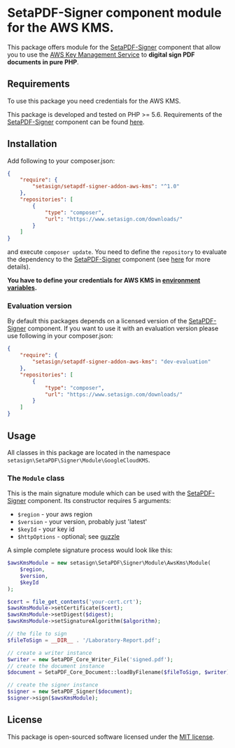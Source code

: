 #  SetaPDF-Signer component module for the AWS KMS.

This package offers module for the [SetaPDF-Signer](https://www.setasign.com/signer) component that allow you to use
the [AWS Key Management Service](https://aws.amazon.com/kms/) to **digital sign PDF documents in pure PHP**.

## Requirements

To use this package you need credentials for the AWS KMS.

This package is developed and tested on PHP >= 5.6. Requirements of the [SetaPDF-Signer](https://www.setasign.com/signer)
component can be found [here](https://manuals.setasign.com/setapdf-signer-manual/getting-started/#index-1).

## Installation
Add following to your composer.json:

```json
{
    "require": {
        "setasign/setapdf-signer-addon-aws-kms": "^1.0"
    },
    "repositories": [
        {
            "type": "composer",
            "url": "https://www.setasign.com/downloads/"
        }
    ]
}
```

and execute `composer update`. You need to define the `repository` to evaluate the dependency to the
[SetaPDF-Signer](https://www.setasign.com/signer) component
(see [here](https://getcomposer.org/doc/faqs/why-can%27t-composer-load-repositories-recursively.md) for more details).

**You have to define your credentials for AWS KMS in [environment variables](https://docs.aws.amazon.com/sdk-for-php/v3/developer-guide/guide_credentials_environment.html).**


### Evaluation version
By default this packages depends on a licensed version of the [SetaPDF-Signer](https://www.setasign.com/signer)
component. If you want to use it with an evaluation version please use following in your composer.json:

```json
{
    "require": {
        "setasign/setapdf-signer-addon-aws-kms": "dev-evaluation"
    },
    "repositories": [
        {
            "type": "composer",
            "url": "https://www.setasign.com/downloads/"
        }
    ]
}
```

## Usage

All classes in this package are located in the namespace `setasign\SetaPDF\Signer\Module\GoogleCloudKMS`.

### The `Module` class

This is the main signature module which can be used with the [SetaPDF-Signer](https://www.setasign.com/signer)
component. Its constructor requires 5 arguments:

- `$region` - your aws region
- `$version` - your version, probably just 'latest'
- `$keyId` - your key id
- `$httpOptions` - optional;  see [guzzle](https://docs.guzzlephp.org/en/stable/request-options.html)

A simple complete signature process would look like this:

```php
$awsKmsModule = new setasign\SetaPDF\Signer\Module\AwsKms\Module(
    $region,
    $version,
    $keyId
);

$cert = file_get_contents('your-cert.crt');
$awsKmsModule->setCertificate($cert);
$awsKmsModule->setDigest($digest);
$awsKmsModule->setSignatureAlgorithm($algorithm);

// the file to sign
$fileToSign = __DIR__ . '/Laboratory-Report.pdf';

// create a writer instance
$writer = new SetaPDF_Core_Writer_File('signed.pdf');
// create the document instance
$document = SetaPDF_Core_Document::loadByFilename($fileToSign, $writer);

// create the signer instance
$signer = new SetaPDF_Signer($document);
$signer->sign($awsKmsModule);
```

## License

This package is open-sourced software licensed under the [MIT license](https://opensource.org/licenses/MIT).
